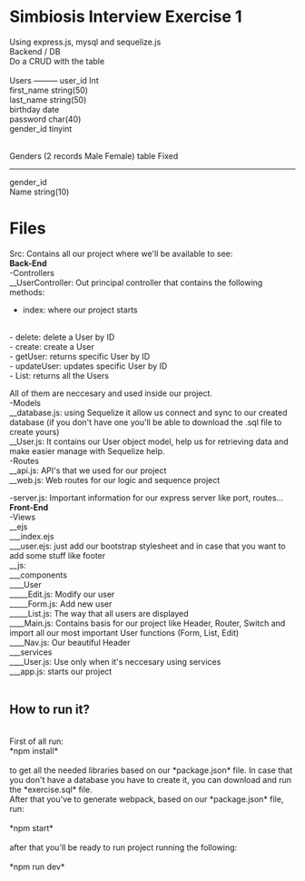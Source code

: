 
# Simbiosis Interview Exercise 1

Using express.js, mysql and sequelize.js
<br />
Backend / DB
<br />
Do a CRUD with the table
<br />
<br />
Users
———
user_id Int
<br />
first_name string(50)
<br />
last_name string(50)
<br />
birthday date
<br />
password char(40)
<br />
gender_id tinyint
<br />
<br />

Genders (2 records Male Female) table Fixed
<br />
_____
gender_id
<br />
Name string(10)
<br />


# Files
Src: Contains all our project where we'll be available to see:
<br />
**Back-End**
<br />
-Controllers
<br />
__UserController: Out principal controller that contains the following methods:
<br />
- index: where our project starts
<br />
- delete: delete a User by ID
<br />
- create: create a User
<br />
- getUser: returns specific User by ID
<br />
- updateUser: updates specific User by ID
<br />
- List: returns all the Users

All of them are neccesary and used inside our project.
<br />
-Models
<br />
__database.js: using Sequelize it allow us connect and sync to our created database (if you don't have one you'll be able to download the .sql file to create yours)
<br />
__User.js: It contains our User object model, help us for retrieving data and make easier manage with Sequelize help.
<br />
-Routes
<br />
__api.js: API's that we used for our project
<br />
__web.js: Web routes for our logic and sequence project
<br />

-server.js: Important information for our express server like port, routes...
<br />
**Front-End**
<br />
-Views
<br />
__ejs
<br />
___index.ejs
<br />
___user.ejs: just add our bootstrap stylesheet and in case that you want to add some stuff like footer
<br />
__js:
<br />
___components
<br />
____User
<br />
_____Edit.js: Modify our user
<br />
_____Form.js: Add new user
<br />
_____List.js: The way that all users are displayed
<br />
____Main.js: Contains basis for our project like Header, Router, Switch and import all our most important User functions (Form, List, Edit)
<br />
____Nav.js: Our beautiful Header
<br />
___services
<br />
____User.js: Use only when it's neccesary using services
<br />
___app.js: starts our project
<br />
<br />
## How to run it?
<br />
First of all run:
<br />
*npm install* 
<br />
<br />
to get all the needed libraries based on our *package.json* file.
In case that you don't have a database you have to create it, you can download and run the *exercise.sql* file. 
<br />
After that you've to generate webpack, based on our *package.json* file, run:
<br />
<br />
*npm start*
<br />
<br />
after that you'll be ready to run project running the following:
<br />
<br />
*npm run dev*
<br />

